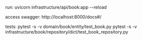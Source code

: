 run:
uvicorn infrastructure/api/book:app --reload

access swagger:
http://localhost:8000/docs#/

tests:
pytest -s -v domain/book/entity/test_book.py
pytest -s -v infrastructure/book/repository/dict/test_book_repository.py
